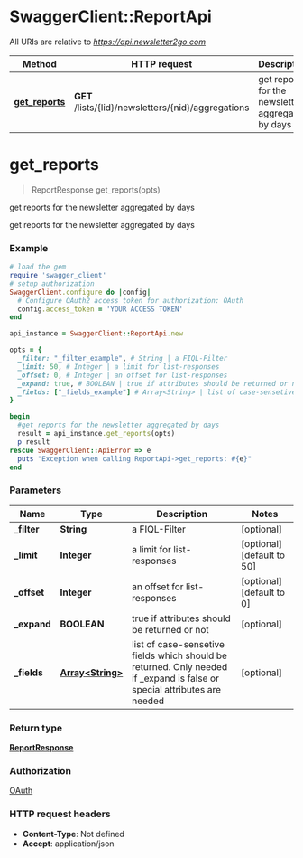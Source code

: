 # SwaggerClient::ReportApi

All URIs are relative to *https://api.newsletter2go.com*

Method | HTTP request | Description
------------- | ------------- | -------------
[**get_reports**](ReportApi.md#get_reports) | **GET** /lists/{lid}/newsletters/{nid}/aggregations | get reports for the newsletter aggregated by days


# **get_reports**
> ReportResponse get_reports(opts)

get reports for the newsletter aggregated by days

get reports for the newsletter aggregated by days

### Example
```ruby
# load the gem
require 'swagger_client'
# setup authorization
SwaggerClient.configure do |config|
  # Configure OAuth2 access token for authorization: OAuth
  config.access_token = 'YOUR ACCESS TOKEN'
end

api_instance = SwaggerClient::ReportApi.new

opts = { 
  _filter: "_filter_example", # String | a FIQL-Filter
  _limit: 50, # Integer | a limit for list-responses
  _offset: 0, # Integer | an offset for list-responses
  _expand: true, # BOOLEAN | true if attributes should be returned or not
  _fields: ["_fields_example"] # Array<String> | list of case-sensetive fields which should be returned.    Only needed if _expand is false or special attributes are needed
}

begin
  #get reports for the newsletter aggregated by days
  result = api_instance.get_reports(opts)
  p result
rescue SwaggerClient::ApiError => e
  puts "Exception when calling ReportApi->get_reports: #{e}"
end
```

### Parameters

Name | Type | Description  | Notes
------------- | ------------- | ------------- | -------------
 **_filter** | **String**| a FIQL-Filter | [optional] 
 **_limit** | **Integer**| a limit for list-responses | [optional] [default to 50]
 **_offset** | **Integer**| an offset for list-responses | [optional] [default to 0]
 **_expand** | **BOOLEAN**| true if attributes should be returned or not | [optional] 
 **_fields** | [**Array&lt;String&gt;**](String.md)| list of case-sensetive fields which should be returned.    Only needed if _expand is false or special attributes are needed | [optional] 

### Return type

[**ReportResponse**](ReportResponse.md)

### Authorization

[OAuth](../README.md#OAuth)

### HTTP request headers

 - **Content-Type**: Not defined
 - **Accept**: application/json



